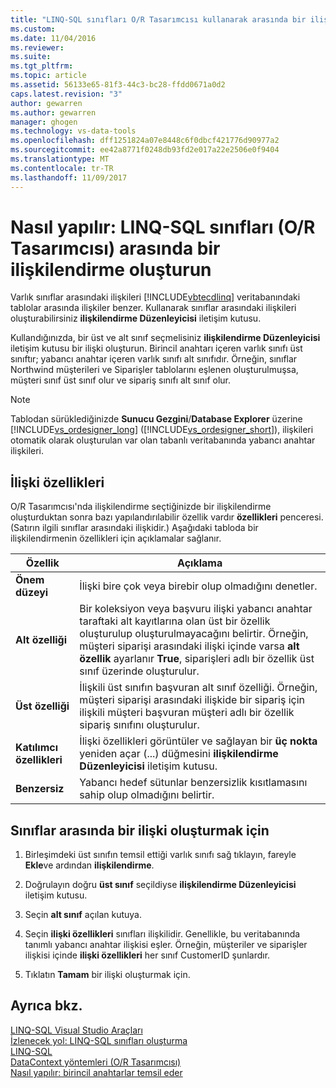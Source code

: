 ```yaml
---
title: "LINQ-SQL sınıfları O/R Tasarımcısı kullanarak arasında bir ilişki oluşturmak nasıl | Microsoft Docs"
ms.custom: 
ms.date: 11/04/2016
ms.reviewer: 
ms.suite: 
ms.tgt_pltfrm: 
ms.topic: article
ms.assetid: 56133e65-81f3-44c3-bc28-ffdd0671a0d2
caps.latest.revision: "3"
author: gewarren
ms.author: gewarren
manager: ghogen
ms.technology: vs-data-tools
ms.openlocfilehash: dff1251824a07e8448c6f0dbcf421776d90977a2
ms.sourcegitcommit: ee42a8771f0248db93fd2e017a22e2506e0f9404
ms.translationtype: MT
ms.contentlocale: tr-TR
ms.lasthandoff: 11/09/2017
---
```

# <a name="how-to-create-an-association-between-linq-to-sql-classes-or-designer"></a>Nasıl yapılır: LINQ-SQL sınıfları (O/R Tasarımcısı) arasında bir ilişkilendirme oluşturun
Varlık sınıflar arasındaki ilişkileri [!INCLUDE[vbtecdlinq](../data-tools/includes/vbtecdlinq_md.md)] veritabanındaki tablolar arasında ilişkiler benzer. Kullanarak sınıflar arasındaki ilişkileri oluşturabilirsiniz **ilişkilendirme Düzenleyicisi** iletişim kutusu.  
  
Kullandığınızda, bir üst ve alt sınıf seçmelisiniz **ilişkilendirme Düzenleyicisi** iletişim kutusu bir ilişki oluşturun. Birincil anahtarı içeren varlık sınıfı üst sınıftır; yabancı anahtar içeren varlık sınıfı alt sınıfıdır. Örneğin, sınıflar Northwind müşterileri ve Siparişler tablolarını eşlenen oluşturulmuşsa, müşteri sınıf üst sınıf olur ve sipariş sınıfı alt sınıf olur.  
  
> [!NOTE]
>  Tablodan sürüklediğinizde **Sunucu Gezgini**/**Database Explorer** üzerine [!INCLUDE[vs_ordesigner_long](../data-tools/includes/vs_ordesigner_long_md.md)] ([!INCLUDE[vs_ordesigner_short](../data-tools/includes/vs_ordesigner_short_md.md)]), ilişkileri otomatik olarak oluşturulan var olan tabanlı veritabanında yabancı anahtar ilişkileri.  

## <a name="association-properties"></a>İlişki özellikleri
O/R Tasarımcısı'nda ilişkilendirme seçtiğinizde bir ilişkilendirme oluşturduktan sonra bazı yapılandırılabilir özellik vardır **özellikleri** penceresi. (Satırın ilgili sınıflar arasındaki ilişkidir.) Aşağıdaki tabloda bir ilişkilendirmenin özellikleri için açıklamalar sağlanır.  
  
|Özellik|Açıklama|  
|--------------|-----------------|  
|**Önem düzeyi**|İlişki bire çok veya birebir olup olmadığını denetler.|  
|**Alt özelliği**|Bir koleksiyon veya başvuru ilişki yabancı anahtar taraftaki alt kayıtlarına olan üst bir özellik oluşturulup oluşturulmayacağını belirtir. Örneğin, müşteri siparişi arasındaki ilişki içinde varsa **alt özellik** ayarlanır **True**, siparişleri adlı bir özellik üst sınıf üzerinde oluşturulur.|  
|**Üst özelliği**|İlişkili üst sınıfın başvuran alt sınıf özelliği. Örneğin, müşteri siparişi arasındaki ilişkide bir sipariş için ilişkili müşteri başvuran müşteri adlı bir özellik sipariş sınıfını oluşturulur.|  
|**Katılımcı özellikleri**|İlişki özellikleri görüntüler ve sağlayan bir **üç nokta** yeniden açar (...) düğmesini **ilişkilendirme Düzenleyicisi** iletişim kutusu.|  
|**Benzersiz**|Yabancı hedef sütunlar benzersizlik kısıtlamasını sahip olup olmadığını belirtir.|  
  
## <a name="to-create-an-association-between-entity-classes"></a>Sınıflar arasında bir ilişki oluşturmak için
  
1.  Birleşimdeki üst sınıfın temsil ettiği varlık sınıfı sağ tıklayın, fareyle **Ekle**ve ardından **ilişkilendirme**.  
  
2.  Doğrulayın doğru **üst sınıf** seçildiyse **ilişkilendirme Düzenleyicisi** iletişim kutusu.  
  
3.  Seçin **alt sınıf** açılan kutuya.  
  
4.  Seçin **ilişki özellikleri** sınıfları ilişkilidir. Genellikle, bu veritabanında tanımlı yabancı anahtar ilişkisi eşler. Örneğin, müşteriler ve siparişler ilişkisi içinde **ilişki özellikleri** her sınıf CustomerID şunlardır.  
  
5.  Tıklatın **Tamam** bir ilişki oluşturmak için.  
  
## <a name="see-also"></a>Ayrıca bkz.
[LINQ-SQL Visual Studio Araçları](../data-tools/linq-to-sql-tools-in-visual-studio2.md)   
[İzlenecek yol: LINQ-SQL sınıfları oluşturma](how-to-create-linq-to-sql-classes-mapped-to-tables-and-views-o-r-designer.md)   
[LINQ-SQL](/dotnet/framework/data/adonet/sql/linq/index)   
[DataContext yöntemleri (O/R Tasarımcısı)](../data-tools/datacontext-methods-o-r-designer.md)   
[Nasıl yapılır: birincil anahtarlar temsil eder](/dotnet/framework/data/adonet/sql/linq/how-to-represent-primary-keys)